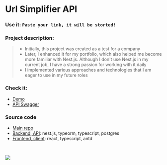 # Url Simplifier API

### Use it: `Paste your link, it will be storted!`

### Project description: 
> - Initially, this project was created as a test for a company
> - Later, I enhanced it for my portfolio, which also helped me become more familiar with Nest.js. Although I don't use Nest.js in my current job, I have a strong passion for working with it daily
> - I implemented various approaches and technologies that I am eager to use in my future roles

### Check it:

- [Demo](https://3-n.in/2)
- [API Swagger](https://3-n.in/3)

### Source code

- [Main repo](https://3-n.in/4)
- [Backend, API](https://3-n.in/5): nest.js, typeorm, typescript, postgres
- [Frontend, client](https://3-n.in/6): react, typescript, antd

<br>

![](https://i.ibb.co/9cr8V0S/Screenshot-2024-05-22-at-1-06-33.png)
